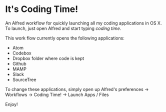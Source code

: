It's Coding Time!
=================

An Alfred workflow for quickly launching all my coding applications in OS X. To launch, just open Alfred and start typing _coding time_.

This work flow currently opens the following applications:

* Atom
* Codebox
* Dropbox folder where code is kept
* Github
* MAMP
* Slack
* SourceTree

To change these applications, simply open up Alfred's preferences -> Workflows -> Coding Time! -> Launch Apps / Files

Enjoy!
